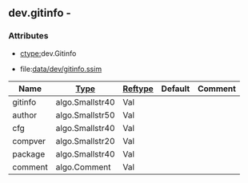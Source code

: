 ## dev.gitinfo -


### Attributes
<a href="#attributes"></a>
* [ctype:](/txt/ssimdb/dmmeta/ctype.md)dev.Gitinfo

* file:[data/dev/gitinfo.ssim](/data/dev/gitinfo.ssim)

|Name|[Type](/txt/ssimdb/dmmeta/ctype.md)|[Reftype](/txt/ssimdb/dmmeta/reftype.md)|Default|Comment|
|---|---|---|---|---|
|gitinfo|algo.Smallstr40|Val|
|author|algo.Smallstr50|Val|
|cfg|algo.Smallstr40|Val|
|compver|algo.Smallstr20|Val|
|package|algo.Smallstr40|Val|
|comment|algo.Comment|Val|

